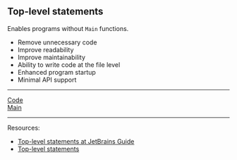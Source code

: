## Top-level statements

Enables programs without `Main` functions.

* Remove unnecessary code
* Improve readability
* Improve maintainability 
* Ability to write code at the file level
* Enhanced program startup
* Minimal API support

***

[Code](../Program.cs)<br>
[Main](main.md)<br>
***

Resources:
* [Top-level statements at JetBrains Guide](https://www.jetbrains.com/guide/dotnet/tips/top-level-statements/)
* [Top-level statements](https://learn.microsoft.com/dotnet/csharp/fundamentals/program-structure/top-level-statements)

